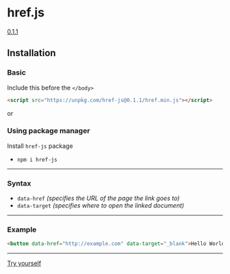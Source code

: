 # href.js

[0.1.1](https://github.com/tobiasroeder/href-js/releases/tag/0.1.1)

## Installation
### Basic
Include this before the `</body>`
``` html
<script src="https://unpkg.com/href-js@0.1.1/href.min.js"></script>
```
or
### Using package manager
Install `href-js` package
- `npm i href-js`

---
### Syntax
- `data-href` _(specifies the URL of the page the link goes to)_
- `data-target` _(specifies where to open the linked document)_

---
### Example
``` html
<button data-href="http://example.com" data-target="_blank">Hello World</button>
```

---
[Try yourself](https://codepen.io/tobiasroeder/pen/zXbqJO)
